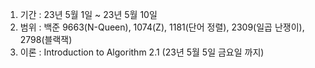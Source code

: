 1. 기간 : 23년 5월 1일 ~ 23년 5월 10일
2. 범위 : 백준 9663(N-Queen), 1074(Z), 1181(단어 정렬), 2309(일곱 난쟁이), 2798(블랙잭)
3. 이론 : Introduction to Algorithm 2.1 (23년 5월 5일 금요일 까지)

